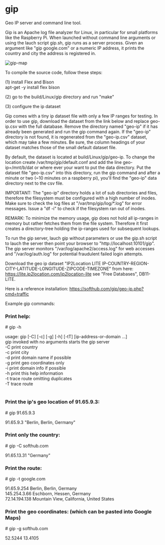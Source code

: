# gip

Geo IP server and command line tool.

Gip is an Apache log file analyzer for Linux, in particular for small platforms like the Raspberry Pi.
When launched without command line arguments or using the lauch script gip.sh, gip runs as a server process.
Given an argument like "gip google.com" or a numeric IP address, it prints the country and city the address is registered in.

![gip-map](https://user-images.githubusercontent.com/61689577/126057135-3080e659-66fe-447d-8e17-c5403cd9697c.png)

To compile the source code, follow these steps:

(1) install Flex and Bison<br/>
    apt-get -y install flex bison<br/>

(2) go to the build/Linux/gip directory and run "make"

(3) configure the ip dataset

Gip comes with a tiny ip dataset file with only a few IP ranges for testing. In order to use gip, download the
dataset from the link below and replace geo-ip.csv with the full database. Remove the directory named "geo-ip" if
it has already been generated and run the gip command again. If the "geo-ip" directory is not found, it is regenerated
from the "geo-ip.csv" dataset, which may take a few minutes. Be sure, the column headings of your dataset matches 
those of the small default dataset file.

By default, the dataset is located at build/Linux/gip/geo-ip. To change the location create /var/tmp/gip/default.conf
and add the line geo-ip=/mnt/b/dat or where ever your want to put the data directory. Put the dataset file
"geo-ip.csv" into this directory, run the gip command and after a minute or two (~10 minutes on a raspberry pi), you'll
find the "geo-ip" data directory next to the csv file.

IMPORTANT: The "geo-ip" directory holds a lot of sub directories and files, therefore the filesystem must be configured
with a high number of inodes. Make sure to check the log files at "/var/tmp/gip/log/*.log" for error messages. Issue
a "df -i" to check if the filesystem ran out of inodes.

REMARK: To minimize the memory usage, gip does not hold all ip-ranges in memory but rather fetches them from the file system.
Therefore it first creates a directory-tree holding the ip-ranges used for subsequent lookups.

To run the gip server, lauch gip without parameters or use the gip.sh script to lauch the server then point your
browser to "http://localhost:10101/gip". The gip server monitors "/var/log/apache2/access.log" for web accesses and
"/var/log/auth.log" for potential fraudulent failed login attempts.

Download the geo ip dataset "IP2Location LITE IP-COUNTRY-REGION-CITY-LATITUDE-LONGITUDE-ZIPCODE-TIMEZONE"
from here: https://lite.ip2location.com/ip2location-lite see "Free Databases", DB11-LITE.

Here is a reference installation: https://softhub.com/gip/geo-ip.php?cmd=traffic

Example gip commands:

<h3>Print help:</h3>
<p># gip -h</p>
usage: gip [-C] [-c] [-g] [-h] [-tT] [ip-address-or-domain ...]<br/>
       gip invoked with no arguments starts the gip server<br/>
       -C print country<br/>
       -c print city<br/>
       -d print domain name if possible<br/>
       -g print geo coordinates only<br/>
       -i print domain info if possible<br/>
       -h print this help information<br/>
       -t trace route omitting duplicates<br/>
       -T trace route<br/>
<br/>
<h3>Print the ip's geo location of 91.65.9.3:</h3>
<p># gip 91.65.9.3</p>
91.65.9.3 "Berlin, Berlin, Germany"
<br/>
<h3>Print only the country:</h3>
<p># gip -C softhub.com</p>
91.65.13.31 "Germany"
<br/>
<h3>Print the route:</h3>
<p># gip -t google.com</p>
91.65.9.254 Berlin, Berlin, Germany<br/>
145.254.3.66 Eschborn, Hessen, Germany<br/>
72.14.194.138 Mountain View, California, United States<br/>
<h3>Print the geo coordinates: (which can be pasted into Google Maps)</h3>
<p># gip -g softhub.com</p>
52.5244 13.4105
<br/>
